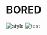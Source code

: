 # BORED
![style](https://github.com/cjwinston/bored/actions/workflows/style.yml/badge.svg)
![test](https://github.com/cjwinston/bored/actions/workflows/test.yml/badge.svg)

